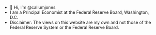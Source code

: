 - 👋 Hi, I’m @callumjones
- I am a Principal Economist at the Federal Reserve Board, Washington, D.C.
- Disclaimer: The views on this website are my own and not those of the Federal Reserve System or the Federal Reserve Board. 
